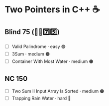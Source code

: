 # Two Pointers in C++ ☕️

## Blind 75 (🧑‍🦯7️⃣5️⃣)
- [ ] Valid Palindrome · easy 🟢  
- [ ] 3Sum · medium 🟠
- [ ] Container With Most Water · medium 🟠

## NC 150

- [ ] Two Sum II Input Array Is Sorted · medium 🟠
- [ ] Trapping Rain Water · hard 🔴